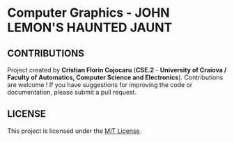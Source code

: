 # Computer Graphics - JOHN LEMON'S HAUNTED JAUNT



## CONTRIBUTIONS 
Project created by **Cristian Florin Cojocaru** (**CSE.2** - **University of Craiova / Faculty of Automatics, Computer Science and Electronics**). Contributions are welcome ! If you have suggestions for improving the code or documentation, please submit a pull request.



## LICENSE
This project is licensed under the [MIT License](LICENSE).
